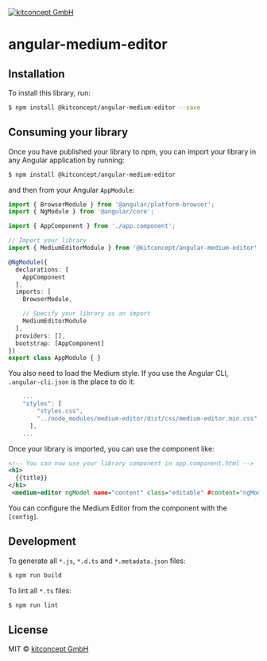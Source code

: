 [![kitconcept GmbH](https://kitconcept.com/logo.png)](https://kitconcept.com)

# angular-medium-editor

## Installation

To install this library, run:

```bash
$ npm install @kitconcept/angular-medium-editor --save
```

## Consuming your library

Once you have published your library to npm, you can import your library in any Angular application by running:

```bash
$ npm install @kitconcept/angular-medium-editor
```

and then from your Angular `AppModule`:

```typescript
import { BrowserModule } from '@angular/platform-browser';
import { NgModule } from '@angular/core';

import { AppComponent } from './app.component';

// Import your library
import { MediumEditorModule } from '@kitconcept/angular-medium-editor';

@NgModule({
  declarations: [
    AppComponent
  ],
  imports: [
    BrowserModule,

    // Specify your library as an import
    MediumEditorModule
  ],
  providers: [],
  bootstrap: [AppComponent]
})
export class AppModule { }
```

You also need to load the Medium style. If you use the Angular CLI, `.angular-cli.json` is the place to do it:
```typescript
    ...
    "styles": [
        "styles.css",
        "../node_modules/medium-editor/dist/css/medium-editor.min.css"
      ],
    ...
```

Once your library is imported, you can use the component like:

```xml
<!-- You can now use your library component in app.component.html -->
<h1>
  {{title}}
</h1>
 <medium-editor ngModel name="content" class="editable" #content="ngModel" [config]="getConfig()"></medium-editor>

```
You can configure the Medium Editor from the component with the `[config]`.

## Development

To generate all `*.js`, `*.d.ts` and `*.metadata.json` files:

```bash
$ npm run build
```

To lint all `*.ts` files:

```bash
$ npm run lint
```

## License

MIT © [kitconcept GmbH](mailto:info@kitconcept.com)
